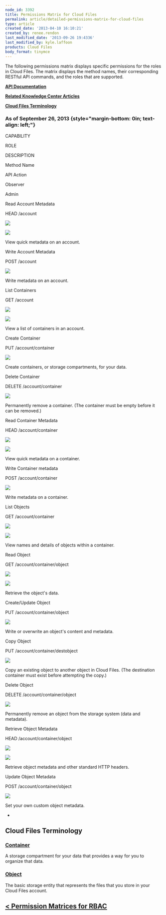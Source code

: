 ```yaml
---
node_id: 3392
title: Permissions Matrix for Cloud Files
permalink: article/detailed-permissions-matrix-for-cloud-files
type: article
created_date: '2013-04-10 16:10:21'
created_by: renee.rendon
last_modified_date: '2013-09-26 19:4336'
last_modified_by: kyle.laffoon
products: Cloud Files
body_format: tinymce
---
```


The following permissions matrix displays specific permissions for the
roles in Cloud Files. The matrix displays the method names, their
corresponding RESTful API commands, and the roles that are supported.

**[API Documentation](http://docs.rackspace.com/)**

**[Related Knowledge Center
Articles](http://www.rackspace.com/knowledge_center/cloud-hosting)**

**[Cloud Files Terminology](#Cloud%20Files%20Terminology)**

### **As of September 26, 2013** {style="margin-bottom: 0in; text-align: left;"}

CAPABILITY

ROLE

DESCRIPTION 

Method Name 

API Action

Observer

Admin

 

Read Account Metadata

HEAD /account

![](/knowledge_center/sites/default/files/field/image/green%20checkmark_0.png)

**![](/knowledge_center/sites/default/files/field/image/green%20checkmark_0.png)**

View quick metadata on an account.

Write Account Metadata

POST /account

 

**![](/knowledge_center/sites/default/files/field/image/green%20checkmark_0.png)**

Write metadata on an account.

 

List Containers

GET /account

**![](/knowledge_center/sites/default/files/field/image/green%20checkmark_0.png)**

**![](/knowledge_center/sites/default/files/field/image/green%20checkmark_0.png)**

View a list of containers in an account.

 

Create Container

PUT /account/container

 

**![](/knowledge_center/sites/default/files/field/image/green%20checkmark_0.png)**

Create containers, or storage compartments, for your
data.[ ](http://www.rackspace.com/knowledge_center/product-page/cloud-files)

 

Delete Container

DELETE /account/container

 

![](/knowledge_center/sites/default/files/field/image/green%20checkmark_0.png) 

Permanently remove a container. (The container must be empty before it
can be removed.) 

 

Read Container Metadata

HEAD /account/container

**![](/knowledge_center/sites/default/files/field/image/green%20checkmark_0.png)**

**![](/knowledge_center/sites/default/files/field/image/green%20checkmark_0.png)**

 

View quick metadata on a container.

 

Write Container metadata

POST /account/container

 

**![](/knowledge_center/sites/default/files/field/image/green%20checkmark_0.png)**

 Write metadata on a container.

 

List Objects

GET /account/container

![](/knowledge_center/sites/default/files/field/image/green%20checkmark_0.png) 

**![](/knowledge_center/sites/default/files/field/image/green%20checkmark_0.png)**

View names and details of objects within a container.

 

Read Object

GET /account/container/object

**![](/knowledge_center/sites/default/files/field/image/green%20checkmark_0.png)**

**![](/knowledge_center/sites/default/files/field/image/green%20checkmark_0.png)**

 Retrieve the object's data.

 

Create/Update Object

PUT /account/container/object

 

**![](/knowledge_center/sites/default/files/field/image/green%20checkmark_0.png)**

Write or overwrite an object's content and metadata. 

 

Copy Object

PUT /account/container/destobject

 

**![](/knowledge_center/sites/default/files/field/image/green%20checkmark_0.png)**

Copy an existing object to another object in Cloud Files. (The
destination container must exist before attempting the copy.)

 

Delete Object

DELETE /account/container/object

 

**![](/knowledge_center/sites/default/files/field/image/green%20checkmark_0.png)**

Permanently remove an object from the storage system (data and
metadata).

 

Retrieve Object Metadata

HEAD /account/container/object

**![](/knowledge_center/sites/default/files/field/image/green%20checkmark_0.png)**

**![](/knowledge_center/sites/default/files/field/image/green%20checkmark_0.png)**

Retrieve object metadata and other standard HTTP headers.

 

Update Object Metadata

POST /account/container/object

 

**![](/knowledge_center/sites/default/files/field/image/green%20checkmark_0.png)**

Set your own custom object metadata.

 

 
-

Cloud Files Terminology
-----------------------

### [**Container**](http://www.rackspace.com/knowledge_center/frequently-asked-question/what-is-a-container-in-cloud-files)

A storage compartment for your data that provides a way for you to
organize that data.

### [**Object**](http://www.rackspace.com/knowledge_center/frequently-asked-question/what-is-an-object-in-cloud-files)

The basic storage entity that represents the files that you store in
your Cloud Files account.

 

[\< Permission Matrices for RBAC](http://www.rackspace.com/knowledge_center/article/permissions-matrix-for-role-based-access-control-rbac)
------------------------------------------------------------------------------------------------------------------------------------------

